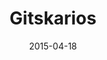 ---
title: Gitskarios
modal-id: 5
date: 2015-04-18
image-home: gitskarios/home.png
alt-home: Gitskarios Logo
image-modal: gitskarios/modal.png
alt-modal: Gitskarios Screenshot
project-date: 2015-04-18
category: Java / Android
link: http://gitskarios.com
description: Gitskarios is a GitHub client for Android.  Designed using Google's Material Design guidelines, Gitskarios brings a clean and fresh browser for GitHub.<br><br>My only contribution so far to the project is a small bugfix for hardware menu buttons, but I hope to be able to make some more contributions in the future.
---